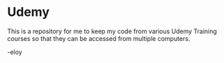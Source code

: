# Udemy

This is a repository for me to keep my code from various Udemy Training
courses so that they can be accessed from multiple computers.

-eloy
